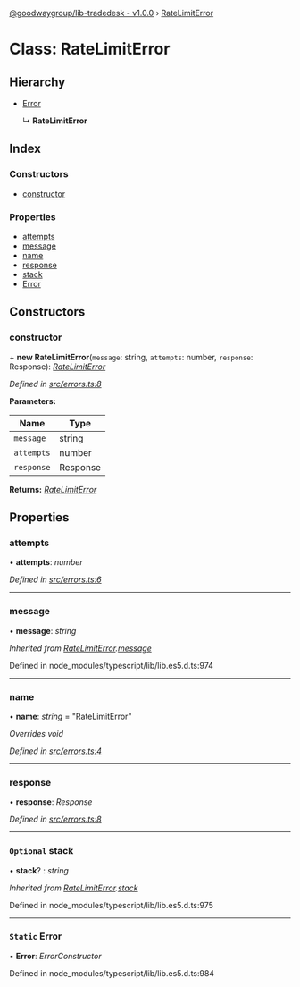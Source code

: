[@goodwaygroup/lib-tradedesk - v1.0.0](../README.md) › [RateLimitError](ratelimiterror.md)

# Class: RateLimitError

## Hierarchy

* [Error](ratelimiterror.md#static-error)

  ↳ **RateLimitError**

## Index

### Constructors

* [constructor](ratelimiterror.md#constructor)

### Properties

* [attempts](ratelimiterror.md#attempts)
* [message](ratelimiterror.md#message)
* [name](ratelimiterror.md#name)
* [response](ratelimiterror.md#response)
* [stack](ratelimiterror.md#optional-stack)
* [Error](ratelimiterror.md#static-error)

## Constructors

###  constructor

\+ **new RateLimitError**(`message`: string, `attempts`: number, `response`: Response): *[RateLimitError](ratelimiterror.md)*

*Defined in [src/errors.ts:8](https://github.com/GoodwayGroup/lib-tradedesk/blob/d40b7d2/src/errors.ts#L8)*

**Parameters:**

Name | Type |
------ | ------ |
`message` | string |
`attempts` | number |
`response` | Response |

**Returns:** *[RateLimitError](ratelimiterror.md)*

## Properties

###  attempts

• **attempts**: *number*

*Defined in [src/errors.ts:6](https://github.com/GoodwayGroup/lib-tradedesk/blob/d40b7d2/src/errors.ts#L6)*

___

###  message

• **message**: *string*

*Inherited from [RateLimitError](ratelimiterror.md).[message](ratelimiterror.md#message)*

Defined in node_modules/typescript/lib/lib.es5.d.ts:974

___

###  name

• **name**: *string* = "RateLimitError"

*Overrides void*

*Defined in [src/errors.ts:4](https://github.com/GoodwayGroup/lib-tradedesk/blob/d40b7d2/src/errors.ts#L4)*

___

###  response

• **response**: *Response*

*Defined in [src/errors.ts:8](https://github.com/GoodwayGroup/lib-tradedesk/blob/d40b7d2/src/errors.ts#L8)*

___

### `Optional` stack

• **stack**? : *string*

*Inherited from [RateLimitError](ratelimiterror.md).[stack](ratelimiterror.md#optional-stack)*

Defined in node_modules/typescript/lib/lib.es5.d.ts:975

___

### `Static` Error

▪ **Error**: *ErrorConstructor*

Defined in node_modules/typescript/lib/lib.es5.d.ts:984
